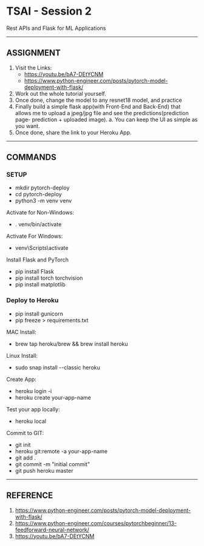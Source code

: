 # TSAI - Session 2

Rest APIs and Flask for ML Applications

---

## ASSIGNMENT

1. Visit the Links:
   - <https://youtu.be/bA7-DEtYCNM>
   - <https://www.python-engineer.com/posts/pytorch-model-deployment-with-flask/>
2. Work out the whole tutorial yourself.
3. Once done, change the model to any resnet18 model, and practice
4. Finally build a simple flask app(with Front-End and Back-End) that allows me to upload a jpeg/jpg file and see the predictions(prediction page- prediction + uploaded image).
   a. You can keep the UI as simple as you want.
5. Once done, share the link to your Heroku App.

---

## COMMANDS

### SETUP

- mkdir pytorch-deploy
- cd pytorch-deploy
- python3 -m venv venv

Activate for Non-Windows:

- . venv/bin/activate

Activate For Windows:

- venv\Scripts\activate

Install Flask and PyTorch

- pip install Flask
- pip install torch torchvision
- pip install matplotlib

### Deploy to Heroku

- pip install gunicorn
- pip freeze > requirements.txt

MAC Install:

- brew tap heroku/brew && brew install heroku

Linux Install:

- sudo snap install --classic heroku

Create App:

- heroku login -i
- heroku create your-app-name

Test your app locally:

- heroku local

Commit to GIT:

- git init
- heroku git:remote -a your-app-name
- git add .
- git commit -m "initial commit"
- git push heroku master

---

## REFERENCE

1. <https://www.python-engineer.com/posts/pytorch-model-deployment-with-flask/>
2. <https://www.python-engineer.com/courses/pytorchbeginner/13-feedforward-neural-network/>
3. <https://youtu.be/bA7-DEtYCNM>
